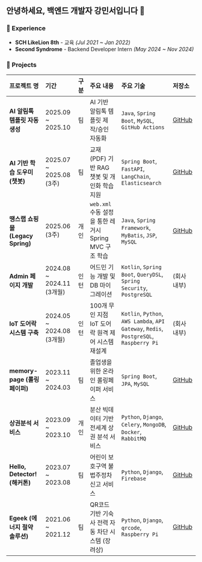

<!--
**mseo39/mseo39** is a ✨ _special_ ✨ repository because its `README.md` (this file) appears on your GitHub profile.

Here are some ideas to get you started:

- 🔭 I’m currently working on ...
- 🌱 I’m currently learning ...
- 👯 I’m looking to collaborate on ...
- 🤔 I’m looking for help with ...
- 💬 Ask me about ...
- 📫 How to reach me: ...
- 😄 Pronouns: ...
- ⚡ Fun fact: ...

Welcome to my page😊
<br>I'm a backend developer using a python-based framework
안녕하세요, 백엔드 개발자 강민서입니다🌱<br>
고등학교 1학년 때, 소프트웨어야 놀자에 참여하면서 코딩을 처음 배우게 되었고, 내 손으로 상상을 현실로 구현할 수 있다는 매력에 빠져 개발자의 꿈을 키우게 되었습니다.<br>
현재는 파이썬 기반의 프레임워크를 사용하여 웹 개발을 하면서 꿈을 키우고 있습니다😊

### 🔍 About Me
<div style="display: flex;">
    <a href="https://opposite-salmon-b2c.notion.site/564313067bb344719ae115a646a898e6" target="_blank"><img src="https://img.shields.io/badge/Notion-000000?style=for-the-badge&logo=notion&logoColor=white" width="60" height="20"/></a>
    <a href="https://velog.io/@mseo39" target="_blank"><img src="https://img.shields.io/badge/Velog-20c997?style=flat-square&logo=Vimeo&logoColor=white" width="60" height="20"/></a>
</div>

### ⚒ My Tech Stack
![Django](https://img.shields.io/badge/-Django-092E20?style=for-the-badge&logo=Django&logoColor=white)
![Git](https://img.shields.io/badge/-Git-F05032?style=for-the-badge&logo=git&logoColor=white)
-->

## 안녕하세요, 백엔드 개발자 강민서입니다 👋

### 🌱 Experience
- **SCH LikeLion 8th** - 교육 *(Jul 2021 ~ Jan 2022)*<br>
- **Second Syndrome** - Backend Developer Intern *(May 2024 ~ Nov 2024)*<br>

### 🔬 Projects

| **프로젝트 명** | **기간** | **구분** | **주요 내용** | **주요 기술** | **저장소** |
| :--- | :--- | :--- | :--- | :--- | :--- |
| **AI 알림톡 템플릿 자동 생성** | 2025.09 \~ 2025.10 | 팀 | AI 기반 알림톡 템플릿 제작/승인 자동화 | `Java`, `Spring Boot`, `MySQL`, `GitHub Actions` | [GitHub](https://github.com/jober3/jober-BE) |
| **AI 기반 학습 도우미 (챗봇)** | 2025.07 \~ 2025.08 (3주)| 팀 | 교재(PDF) 기반 RAG 챗봇 및 개인화 학습 지원 | `Spring Boot`, `FastAPI`, `LangChain`, `Elasticsearch` | [GitHub](https://github.com/PersonaBook/persona-book) |
| **땡스랩 쇼핑몰 (Legacy Spring)** | 2025.06 (3주)| 개인 | `web.xml` 수동 설정을 통한 레거시 Spring MVC 구조 학습 | `Java`, `Spring Framework`, `MyBatis`, `JSP`, `MySQL` | [GitHub](https://github.com/THANKSRAP) |
| **Admin 페이지 개발** | 2024.08 \~ 2024.11 (3개월)| 인턴 | 어드민 기능 개발 및 DB 마이그레이션 | `Kotlin`, `Spring Boot`, `QueryDSL`, `Spring Security`, `PostgreSQL` | (회사 내부) |
| **IoT 도어락 시스템 구축** | 2024.05 \~ 2024.08 (3개월)| 인턴 | 100개 무인 지점 IoT 도어락 원격 제어 시스템 재설계 | `Kotlin`, `Python`, `AWS Lambda`, `API Gateway`, `Redis`, `PostgreSQL`, `Raspberry Pi` | (회사 내부) |
| **memory-page (롤링페이퍼)** | 2023.11 \~ 2024.03 | 팀 | 졸업생을 위한 온라인 롤링페이퍼 서비스 | `Spring Boot`, `JPA`, `MySQL` | [GitHub](https://github.com/memory-page/memory-page-backend) |
| **상권분석 서비스** | 2023.09 \~ 2023.10 | 개인 | 분산 빅데이터 기반 전세계 상권 분석 서비스 | `Python`, `Django`, `Celery`, `MongoDB`, `Docker`, `RabbitMQ` | [GitHub](https://github.com/mseo39/Commercial-Area-Analysis) |
| **Hello, Detector! (해커톤)** | 2023.07 \~ 2023.08 | 팀 | 어린이 보호구역 불법주정차 신고 서비스 | `Python`, `Django`, `Firebase` | [GitHub](https://github.com/mseo39/3M_server) |
| **Egeek (에너지 절약 솔루션)** | 2021.06 \~ 2021.12 | 팀 | QR코드 기반 기숙사 전력 자동 차단 시스템 (장려상) | `Python`, `Django`, `qrcode`, `Raspberry Pi` | [GitHub](https://github.com/mseo39/egeek) |
